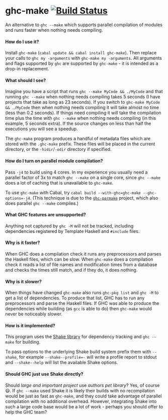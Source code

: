 # ghc-make [![Build Status](https://travis-ci.org/ndmitchell/ghc-make.svg)](https://travis-ci.org/ndmitchell/ghc-make)

An alternative to `ghc --make` which supports parallel compilation of modules and runs faster when nothing needs compiling.

#### How do I use it?

Install `ghc-make` (`cabal update && cabal install ghc-make`). Then replace your calls to `ghc my -arguments` with `ghc-make my -arguments`. All arguments and flags supported by `ghc` are supported by `ghc-make` - it is intended as a drop-in replacement.

#### What should I see?

Imagine you have a script that runs `ghc --make MyCode && ./MyCode` and that running `ghc --make` when nothing needs compiling takes 5 seconds (I have projects that take as long as 23 seconds). If you switch to `ghc-make MyCode && ./MyCode` then when nothing needs compiling it will take almost no time (less than 0.2 seconds). If things need compiling it will take the compilation time plus the time with `ghc --make` when nothing needs compiling (in this example, 5 seconds extra). If the source changes on less than half the executions you will see a speedup.

The `ghc-make` program produces a handful of metadata files which are stored with the `.ghc-make` prefix. These files will be placed in the current directory, or the `-hidir`/`-odir` directory if specified.

#### How do I turn on parallel module compilation?

Pass `-j4` to build using 4 cores. In my experience you usually need a parallel factor of 3x to match `ghc --make` on a single core, since `ghc --make` does a lot of caching that is unavailable to `ghc-make`.

To use `ghc-make` with Cabal, try `cabal build --with-ghc=ghc-make --ghc-options=-j4`. (This technique is due to the [`ghc-parmake`](https://github.com/23Skidoo/ghc-parmake) project, which also does parallel `ghc --make` compiles.)

#### What GHC features are unsupported?

Anything not captured by `ghc -M` will not be tracked, including dependencies registered by Template Haskell and `#include` files.

#### Why is it faster?

When GHC does a compilation check it runs any preprocessors and parses the Haskell files, which can be slow. When `ghc-make` does a compilation check it reads a list of file names and modification times from a database and checks the times still match, and if they do, it does nothing.

#### Why is it slower?

When things have changed `ghc-make` also runs `ghc-pkg list` and `ghc -M` to get a list of dependencies. To produce that list, GHC has to run any preprocessors and parse the Haskell files. If GHC was able to produce the dependencies while building (as `gcc` is able to do) then `ghc-make` would never be noticeably slower.

#### How is it implemented?

This program uses the [Shake library](https://github.com/ndmitchell/shake#readme) for dependency tracking and `ghc --make` for building.

To pass options to the underlying Shake build system prefix them with `--shake`, for example `--shake--profile=-` will write a profile report to stdout and `--shake--help` will list the available Shake options.

#### Should GHC just use Shake directly?

Should _large and important project_ use _authors pet library_? Yes, of course :smiley:. If `ghc --make` used Shake it is likely their builds with no recompilation would be just as fast as `ghc-make`, and they could take advantage of parallel compilation with no additional overhead. However, integrating Shake into such a large code base would be a lot of work - perhaps you should offer to help the GHC team?

